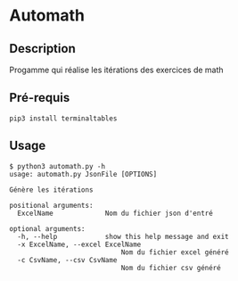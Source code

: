# Automath

## Description

Progamme qui réalise les itérations des exercices de math

## Pré-requis
    pip3 install terminaltables

## Usage
    $ python3 automath.py -h              
    usage: automath.py JsonFile [OPTIONS]
        
    Génère les itérations
        
    positional arguments:
      ExcelName             Nom du fichier json d'entré
        
    optional arguments:
      -h, --help            show this help message and exit
      -x ExcelName, --excel ExcelName
                                Nom du fichier excel généré
      -c CsvName, --csv CsvName
                                Nom du fichier csv généré
